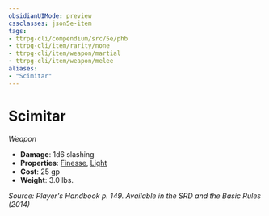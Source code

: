 ```yaml
---
obsidianUIMode: preview
cssclasses: json5e-item
tags:
- ttrpg-cli/compendium/src/5e/phb
- ttrpg-cli/item/rarity/none
- ttrpg-cli/item/weapon/martial
- ttrpg-cli/item/weapon/melee
aliases: 
- "Scimitar"
---
```

# Scimitar
*Weapon*  


- **Damage**: 1d6 slashing
- **Properties**: [Finesse](3-Mechanics/CLI/rules/item-properties.md#Finesse), [Light](3-Mechanics/CLI/rules/item-properties.md#Light)
- **Cost**: 25 gp
- **Weight**: 3.0 lbs.

*Source: Player's Handbook p. 149. Available in the <span title='Systems Reference Document (5.1)'>SRD</span> and the Basic Rules (2014)*